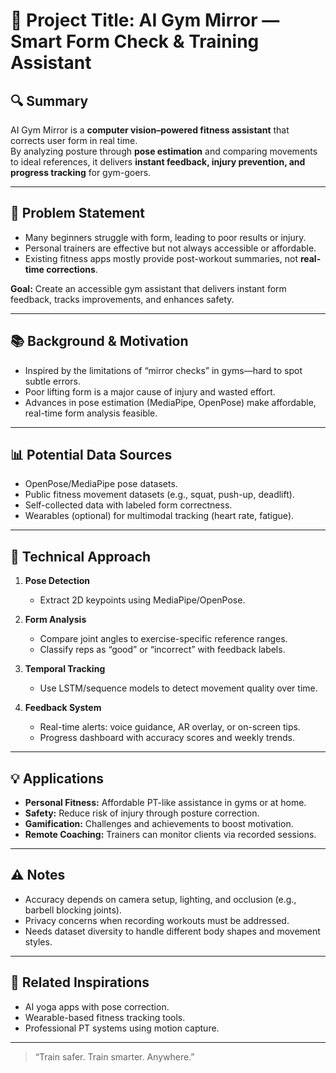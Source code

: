 # 🧠 Project Title: AI Gym Mirror — Smart Form Check & Training Assistant

## 🔍 Summary
AI Gym Mirror is a **computer vision–powered fitness assistant** that corrects user form in real time.  
By analyzing posture through **pose estimation** and comparing movements to ideal references, it delivers **instant feedback, injury prevention, and progress tracking** for gym-goers.

---

## 🎯 Problem Statement
- Many beginners struggle with form, leading to poor results or injury.  
- Personal trainers are effective but not always accessible or affordable.  
- Existing fitness apps mostly provide post-workout summaries, not **real-time corrections**.  

**Goal:** Create an accessible gym assistant that delivers instant form feedback, tracks improvements, and enhances safety.

---

## 📚 Background & Motivation
- Inspired by the limitations of “mirror checks” in gyms—hard to spot subtle errors.  
- Poor lifting form is a major cause of injury and wasted effort.  
- Advances in pose estimation (MediaPipe, OpenPose) make affordable, real-time form analysis feasible.  

---

## 📊 Potential Data Sources
- OpenPose/MediaPipe pose datasets.  
- Public fitness movement datasets (e.g., squat, push-up, deadlift).  
- Self-collected data with labeled form correctness.  
- Wearables (optional) for multimodal tracking (heart rate, fatigue).  

---

## 🧪 Technical Approach
1. **Pose Detection**  
   - Extract 2D keypoints using MediaPipe/OpenPose.  

2. **Form Analysis**  
   - Compare joint angles to exercise-specific reference ranges.  
   - Classify reps as “good” or “incorrect” with feedback labels.  

3. **Temporal Tracking**  
   - Use LSTM/sequence models to detect movement quality over time.  

4. **Feedback System**  
   - Real-time alerts: voice guidance, AR overlay, or on-screen tips.  
   - Progress dashboard with accuracy scores and weekly trends.  

---

## 💡 Applications
- **Personal Fitness:** Affordable PT-like assistance in gyms or at home.  
- **Safety:** Reduce risk of injury through posture correction.  
- **Gamification:** Challenges and achievements to boost motivation.  
- **Remote Coaching:** Trainers can monitor clients via recorded sessions.  

---

## ⚠️ Notes
- Accuracy depends on camera setup, lighting, and occlusion (e.g., barbell blocking joints).  
- Privacy concerns when recording workouts must be addressed.  
- Needs dataset diversity to handle different body shapes and movement styles.  

---

## 🔗 Related Inspirations
- AI yoga apps with pose correction.  
- Wearable-based fitness tracking tools.  
- Professional PT systems using motion capture.

---

> “Train safer. Train smarter. Anywhere.”
